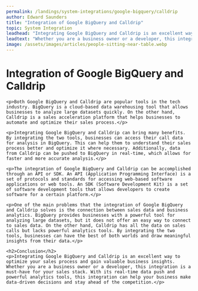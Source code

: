 ```yaml
---
permalink: /landings/system-integrations/google-bigquery/calldrip
author: Edward Saunders
title: "Integration of Google BigQuery and Calldrip"
topic: System Integration
leadhead: "Integrating Google BigQuery and Calldrip is an excellent way to optimize your sales process and gain valuable business insights"
leadtext: "Whether you are a business owner or a developer, this integration is a must-have for your sales stack. With its real-time data push and powerful analytics tools, this integration can help your business make data-driven decisions and stay ahead of the competition."
image: /assets/images/articles/people-sitting-near-table.webp
---
```

<div class="arttext">	<h1>Integration of Google BigQuery and Calldrip</h1>
	
	<p>Both Google BigQuery and Calldrip are popular tools in the tech industry. BigQuery is a cloud-based data warehousing tool that allows businesses to analyze large datasets quickly. On the other hand, Calldrip is a sales acceleration platform that helps businesses to automate and optimize their sales process.</p>

	<p>Integrating Google BigQuery and Calldrip can bring many benefits. By integrating the two tools, businesses can access their call data for analysis in BigQuery. This can help them to understand their sales process better and optimize it where necessary. Additionally, data from Calldrip can be pushed to BigQuery in real-time, which allows for faster and more accurate analysis.</p>

	<p>The integration of Google BigQuery and Calldrip can be accomplished through an API or SDK. An API (Application Programming Interface) is a set of protocols and standards for accessing web-based software applications or web tools. An SDK (Software Development Kit) is a set of software development tools that allows developers to create software for a certain platform.</p>

	<p>One of the main problems that the integration of Google BigQuery and Calldrip solves is the connection between sales data and business analytics. BigQuery provides businesses with a powerful tool for analyzing large datasets, but it does not offer an easy way to connect to sales data. On the other hand, Calldrip has all the data on sales calls but lacks powerful analytics tools. By integrating the two tools, businesses can have the best of both worlds and draw meaningful insights from their data.</p>

	<h2>Conclusion</h2>
	<p>Integrating Google BigQuery and Calldrip is an excellent way to optimize your sales process and gain valuable business insights. Whether you are a business owner or a developer, this integration is a must-have for your sales stack. With its real-time data push and powerful analytics tools, this integration can help your business make data-driven decisions and stay ahead of the competition.</p>
</div>